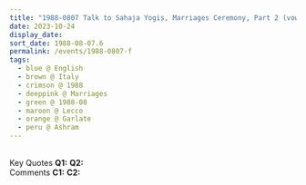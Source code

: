```yaml
---
title: "1988-0807 Talk to Sahaja Yogis, Marriages Ceremony, Part 2 (vows), Garden, Āśhram, Garlate (40 kms E of Como), Lecco, Italy"
date: 2023-10-24
display_date: 
sort_date: 1988-08-07.6
permalink: /events/1988-0807-f
tags:
  - blue @ English
  - brown @ Italy
  - crimson @ 1988
  - deeppink @ Marriages
  - green @ 1988-08
  - maroon @ Lecco
  - orange @ Garlate
  - peru @ Ashram
---
```


<br>

<wave-list>
  <list-title color="DarkSeaGreen" width="55">Key Quotes</list-title>
  <list-item color="BlanchedAlmond" width="280"><b>Q1:</b> <i></i></list-item>
  <list-item color="Lavender" width="280"><b>Q2:</b> <i></i></list-item>
</wave-list>

<br>

<wave-list>
  <list-title color="DarkSeaGreen" width="55">Comments</list-title>
  <list-item color="BlanchedAlmond" width="280"><b>C1:</b> <i></i></list-item>
  <list-item color="Lavender" width="280"><b>C2:</b> <i></i></list-item>
</wave-list>